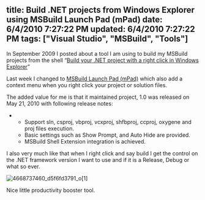 title: Build .NET projects from Windows Explorer using MSBuild Launch Pad (mPad)
date: 6/4/2010 7:27:22 PM
updated: 6/4/2010 7:27:22 PM
tags: ["Visual Studio", "MSBuild", "Tools"]
---
In September 2009 I posted about a tool I am using to build my MSBuild projects from the shell “[Build your .NET project with a right click in Windows Explorer](http://www.laurentkempe.com/post/Build-your-NET-project-with-a-right-click-in-Windows-Explorer.aspx)”

Last week I changed to [MSBuild Launch Pad (mPad)](http://msbuildlaunchpad.codeplex.com/) which also add a context menu when you right click your project or solution files.

The added value for me is that it maintained project, 1.0 was released on May 21, 2010 with following release notes:

*   *   Support sln, csproj, vbproj, vcxproj, shfbproj, ccproj, oxygene and proj files execution.
    *   Basic settings such as Show Prompt, and Auto Hide are provided. 
    *   MSBuild Shell Extension integration is achieved.   

I also very much like that when I right click and say build I get the control on the .NET framework version I want to use and if it is a Release, Debug or what so ever.

![4668737460_d5f6fd3791_o[1]](http://www.laurentkempe.com/image.axd?picture=4668737460_d5f6fd3791_o%5B1%5D.png "4668737460_d5f6fd3791_o[1]") 

Nice little productivity booster tool.
